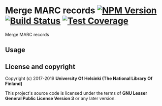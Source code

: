 # Merge MARC records [![NPM Version](https://img.shields.io/npm/v/@natlibfi/marc-record-merge.svg)](https://npmjs.org/package/@natlibfi/marc-record-merge) [![Build Status](https://travis-ci.org/NatLibFi/marc-record-merge-js.svg)](https://travis-ci.org/NatLibFi/marc-record-merge-js) [![Test Coverage](https://codeclimate.com/github/NatLibFi/marc-record-merge-js/badges/coverage.svg)](https://codeclimate.com/github/NatLibFi/marc-record-merge-js/coverage)

Merge MARC records

## Usage

## License and copyright

Copyright (c) 2017-2019 **University Of Helsinki (The National Library Of Finland)**

This project's source code is licensed under the terms of **GNU Lesser General Public License Version 3** or any later version.
